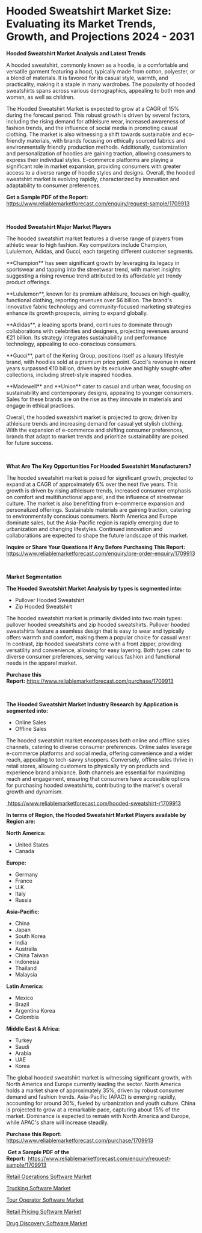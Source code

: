 <p><h1>Hooded Sweatshirt Market Size: Evaluating its Market Trends, Growth, and Projections 2024 - 2031</h1></p><p><strong>Hooded Sweatshirt Market Analysis and Latest Trends</strong></p>
<p><p>A hooded sweatshirt, commonly known as a hoodie, is a comfortable and versatile garment featuring a hood, typically made from cotton, polyester, or a blend of materials. It is favored for its casual style, warmth, and practicality, making it a staple in many wardrobes. The popularity of hooded sweatshirts spans across various demographics, appealing to both men and women, as well as children.</p><p>The Hooded Sweatshirt Market is expected to grow at a CAGR of 15% during the forecast period. This robust growth is driven by several factors, including the rising demand for athleisure wear, increased awareness of fashion trends, and the influence of social media in promoting casual clothing. The market is also witnessing a shift towards sustainable and eco-friendly materials, with brands focusing on ethically sourced fabrics and environmentally friendly production methods. Additionally, customization and personalization of hoodies are gaining traction, allowing consumers to express their individual styles. E-commerce platforms are playing a significant role in market expansion, providing consumers with greater access to a diverse range of hoodie styles and designs. Overall, the hooded sweatshirt market is evolving rapidly, characterized by innovation and adaptability to consumer preferences.</p></p>
<p><strong>Get a Sample PDF of the Report:&nbsp;</strong> <a href="https://www.reliablemarketforecast.com/enquiry/request-sample/1709913?utm_campaign=1724&utm_medium=2&utm_source=Github&utm_content=ia&utm_term=21102024&utm_id=hooded-sweatshirt">https://www.reliablemarketforecast.com/enquiry/request-sample/1709913</a></p>
<p>&nbsp;</p>
<p><strong>Hooded Sweatshirt Major Market Players</strong></p>
<p><p>The hooded sweatshirt market features a diverse range of players from athletic wear to high fashion. Key competitors include Champion, Lululemon, Adidas, and Gucci, each targeting different customer segments.</p><p>**Champion** has seen significant growth by leveraging its legacy in sportswear and tapping into the streetwear trend, with market insights suggesting a rising revenue trend attributed to its affordable yet trendy product offerings.</p><p>**Lululemon**, known for its premium athleisure, focuses on high-quality, functional clothing, reporting revenues over $6 billion. The brand's innovative fabric technology and community-focused marketing strategies enhance its growth prospects, aiming to expand globally.</p><p>**Adidas**, a leading sports brand, continues to dominate through collaborations with celebrities and designers, projecting revenues around €21 billion. Its strategy integrates sustainability and performance technology, appealing to eco-conscious consumers.</p><p>**Gucci**, part of the Kering Group, positions itself as a luxury lifestyle brand, with hoodies sold at a premium price point. Gucci's revenue in recent years surpassed €10 billion, driven by its exclusive and highly sought-after collections, including street-style inspired hoodies.</p><p>**Madewell** and **Union** cater to casual and urban wear, focusing on sustainability and contemporary designs, appealing to younger consumers. Sales for these brands are on the rise as they innovate in materials and engage in ethical practices.</p><p>Overall, the hooded sweatshirt market is projected to grow, driven by athleisure trends and increasing demand for casual yet stylish clothing. With the expansion of e-commerce and shifting consumer preferences, brands that adapt to market trends and prioritize sustainability are poised for future success.</p></p>
<p>&nbsp;</p>
<p><strong>What Are The Key Opportunities For Hooded Sweatshirt Manufacturers?</strong></p>
<p><p>The hooded sweatshirt market is poised for significant growth, projected to expand at a CAGR of approximately 6% over the next five years. This growth is driven by rising athleisure trends, increased consumer emphasis on comfort and multifunctional apparel, and the influence of streetwear culture. The market is also benefitting from e-commerce expansion and personalized offerings. Sustainable materials are gaining traction, catering to environmentally conscious consumers. North America and Europe dominate sales, but the Asia-Pacific region is rapidly emerging due to urbanization and changing lifestyles. Continued innovation and collaborations are expected to shape the future landscape of this market.</p></p>
<p><strong>Inquire or Share Your Questions If Any Before Purchasing This Report:</strong> <a href="https://www.reliablemarketforecast.com/enquiry/pre-order-enquiry/1709913?utm_campaign=1724&utm_medium=2&utm_source=Github&utm_content=ia&utm_term=21102024&utm_id=hooded-sweatshirt">https://www.reliablemarketforecast.com/enquiry/pre-order-enquiry/1709913</a></p>
<p>&nbsp;</p>
<p><strong>Market Segmentation</strong></p>
<p><strong>The Hooded Sweatshirt Market Analysis by types is segmented into:</strong></p>
<p><ul><li>Pullover Hooded Sweatshirt</li><li>Zip Hooded Sweatshirt</li></ul></p>
<p><p>The hooded sweatshirt market is primarily divided into two main types: pullover hooded sweatshirts and zip hooded sweatshirts. Pullover hooded sweatshirts feature a seamless design that is easy to wear and typically offers warmth and comfort, making them a popular choice for casual wear. In contrast, zip hooded sweatshirts come with a front zipper, providing versatility and convenience, allowing for easy layering. Both types cater to diverse consumer preferences, serving various fashion and functional needs in the apparel market.</p></p>
<p><strong>Purchase this Report:&nbsp;</strong><a href="https://www.reliablemarketforecast.com/purchase/1709913?utm_campaign=1724&utm_medium=2&utm_source=Github&utm_content=ia&utm_term=21102024&utm_id=hooded-sweatshirt">https://www.reliablemarketforecast.com/purchase/1709913</a></p>
<p>&nbsp;</p>
<p><strong>The Hooded Sweatshirt Market Industry Research by Application is segmented into:</strong></p>
<p><ul><li>Online Sales</li><li>Offline Sales</li></ul></p>
<p><p>The hooded sweatshirt market encompasses both online and offline sales channels, catering to diverse consumer preferences. Online sales leverage e-commerce platforms and social media, offering convenience and a wider reach, appealing to tech-savvy shoppers. Conversely, offline sales thrive in retail stores, allowing customers to physically try on products and experience brand ambiance. Both channels are essential for maximizing reach and engagement, ensuring that consumers have accessible options for purchasing hooded sweatshirts, contributing to the market's overall growth and dynamism.</p></p>
<p><a href="https://www.reliablemarketforecast.com/hooded-sweatshirt-r1709913?utm_campaign=1724&utm_medium=2&utm_source=Github&utm_content=ia&utm_term=21102024&utm_id=hooded-sweatshirt">&nbsp;https://www.reliablemarketforecast.com/hooded-sweatshirt-r1709913</a></p>
<p><strong>In terms of Region, the Hooded Sweatshirt Market Players available by Region are:</strong></p>
<p>
    <p> <strong> North America: </strong>
        <ul>
            <li>United States</li>
            <li>Canada</li>
        </ul>
        </p> 
    <p> <strong> Europe: </strong>
        <ul>
            <li>Germany</li>
            <li>France</li>
            <li>U.K.</li>
            <li>Italy</li>
            <li>Russia</li>
        </ul>
        </p> 
    <p> <strong> Asia-Pacific: </strong>
        <ul>
            <li>China</li>
            <li>Japan</li>
            <li>South Korea</li>
            <li>India</li>
            <li>Australia</li>
            <li>China Taiwan</li>
            <li>Indonesia</li>
            <li>Thailand</li>
            <li>Malaysia</li>
        </ul>
        </p> 
    <p> <strong> Latin America: </strong>
        <ul>
            <li>Mexico</li>
            <li>Brazil</li>
            <li>Argentina Korea</li>
            <li>Colombia</li>
        </ul>
        </p> 
    <p> <strong> Middle East & Africa: </strong>
        <ul>
            <li>Turkey</li>
            <li>Saudi</li>
            <li>Arabia</li>
            <li>UAE</li>
            <li>Korea</li>
        </ul>
    </p>
    </p>
<p><p>The global hooded sweatshirt market is witnessing significant growth, with North America and Europe currently leading the sector. North America holds a market share of approximately 35%, driven by robust consumer demand and fashion trends. Asia-Pacific (APAC) is emerging rapidly, accounting for around 30%, fueled by urbanization and youth culture. China is projected to grow at a remarkable pace, capturing about 15% of the market. Dominance is expected to remain with North America and Europe, while APAC's share will increase steadily.</p></p>
<p><strong>Purchase this Report: </strong><a href="https://www.reliablemarketforecast.com/purchase/1709913?utm_campaign=1724&utm_medium=2&utm_source=Github&utm_content=ia&utm_term=21102024&utm_id=hooded-sweatshirt">https://www.reliablemarketforecast.com/purchase/1709913</a></p>
<p>&nbsp;<strong>Get a Sample PDF of the Report:&nbsp;&nbsp;</strong><a href="https://www.reliablemarketforecast.com/enquiry/request-sample/1709913?utm_campaign=1724&utm_medium=2&utm_source=Github&utm_content=ia&utm_term=21102024&utm_id=hooded-sweatshirt">https://www.reliablemarketforecast.com/enquiry/request-sample/1709913</a></p>
<p><strong></strong></p>
<p><p><a href="https://www.linkedin.com/pulse/market-dynamics-future-trends-global-retail-operations-software-cmdte?utm_campaign=1724&utm_medium=2&utm_source=Github&utm_content=ia&utm_term=21102024&utm_id=hooded-sweatshirt">Retail Operations Software Market</a></p><p><a href="https://www.linkedin.com/pulse/insights-trucking-software-market-players-size-geographical-regions-1o2nc?utm_campaign=1724&utm_medium=2&utm_source=Github&utm_content=ia&utm_term=21102024&utm_id=hooded-sweatshirt">Trucking Software Market</a></p><p><a href="https://www.linkedin.com/pulse/tour-operator-software-market-segmentation-applications-types-lobac?utm_campaign=1724&utm_medium=2&utm_source=Github&utm_content=ia&utm_term=21102024&utm_id=hooded-sweatshirt">Tour Operator Software Market</a></p><p><a href="https://www.linkedin.com/pulse/in-depth-retail-pricing-software-market-review-size-share-xb8je?utm_campaign=1724&utm_medium=2&utm_source=Github&utm_content=ia&utm_term=21102024&utm_id=hooded-sweatshirt">Retail Pricing Software Market</a></p><p><a href="https://www.linkedin.com/pulse/drug-discovery-software-market-revolution-size-share-emerging-ptorc?utm_campaign=1724&utm_medium=2&utm_source=Github&utm_content=ia&utm_term=21102024&utm_id=hooded-sweatshirt">Drug Discovery Software Market</a></p></p>